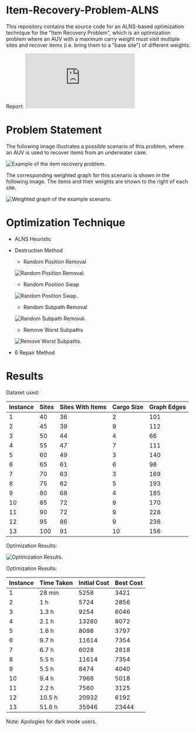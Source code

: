 # Item-Recovery-Problem-ALNS
This repository contains the source code for an ALNS-based optimization technique for the "Item Recovery Problem", which is an optimization problem where an AUV with a maximum carry weight must visit multiple sites and recover items (i.e. bring them to a "base site") of different weights.

Report: ![Item Recovery Problem
An ALNS-based Approach](https://github.com/rereee3/Item-Recovery-Problem-ALNS/blob/master/report/report.pdf)

# Problem Statement

The following image illustrates a possible scenario of this problem, where an AUV is used to recover items from an underwater cave.

![Example of the item recovery problem.](https://github.com/rereee3/Item-Recovery-Problem-ALNS/blob/master/report/src/Figures/cave.png)

The corresponding weighted graph for this scenario is shown in the following image. The items and their weights are shown to the right of each site.

![Weighted graph of the example scenario.](https://github.com/rereee3/Item-Recovery-Problem-ALNS/blob/master/report/src/Figures/weighted_graph_example.svg)

# Optimization Technique

- ALNS Heuristic
- Destruction Method
  - Random Position Removal
  
  ![Random Position Removal.](https://github.com/rereee3/Item-Recovery-Problem-ALNS/blob/master/report/src/Figures/destruction/remove_rand_pos.svg)
  - Random Position Swap
  
  ![Random Position Swap.](https://github.com/rereee3/Item-Recovery-Problem-ALNS/blob/master/report/src/Figures/destruction/swap_rand_pos.svg)
  - Random Subpath Removal
  
  ![Random Subpath Removal.](https://github.com/rereee3/Item-Recovery-Problem-ALNS/blob/master/report/src/Figures/destruction/remove_rand_sps.svg)
  - Remove Worst Subpaths
  
  ![Remove Worst Subpaths.](https://github.com/rereee3/Item-Recovery-Problem-ALNS/blob/master/report/src/Figures/destruction/remove_worst_sps.svg)
- 6 Repair Method

# Results

Dataset used:

| Instance      | Sites | Sites With Items | Cargo Size | Graph Edges |
| ------------- | ------------- | ------------- | ------------- | ------------- |
| 1   | 40    | 36  | 2 | 101 |
| 2   | 45    | 39  | 9 | 112 |
| 3   | 50    | 44  | 4 | 66 |
| 4   | 55    | 47  | 7 | 111 |
| 5   | 60    | 49  | 3 | 140 |
| 6   | 65    | 61  | 6 | 98 |
| 7   | 70    | 63  | 3 | 169 |
| 8   | 75    | 62  | 5 | 193 |
| 9   | 80    | 68  | 4 | 185 |
| 10  | 85    | 72  | 9 | 170 |
| 11  | 90    | 72  | 9 | 228 |
| 12  | 95    | 86  | 9 | 236 |
| 13  | 100   | 91  | 10 | 156 |

Optimization Results:

![Optimization Results.](https://github.com/rereee3/Item-Recovery-Problem-ALNS/blob/master/report/src/Figures/instance_1_methods.svg)

Optimization Results:

| Instance      | Time Taken | Initial Cost | Best Cost |
| ------------- | ------------- | ------------- | ------------- |
| 1   | 28 min    | 5258  | 3421 |
| 2   | 1 h    | 5724  | 2856 | 
| 3   | 1.3 h    | 9254  | 6046 | 
| 4   | 2.1 h    | 13280  | 8072 | 
| 5   | 1.6 h    | 8098  | 3797 | 
| 6   | 9.7 h    | 11614  | 7354 | 
| 7   | 6.7 h    | 6028  | 2818 | 
| 8   | 5.5 h    | 11614  | 7354 | 
| 9   | 5.5 h    | 8474  | 4040 |
| 10  | 9.4 h    | 7966  | 5018 | 
| 11  | 2.2 h    | 7560  | 3125 | 
| 12  | 10.5 h    | 20932  | 6192 | 
| 13  | 51.6 h   | 35946  | 23444 | 

Note: Apologies for dark mode users.
